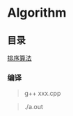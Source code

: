 # Algorithm

## 目录

[排序算法](https://github.com/Bian2017/Algorithm/tree/master/%E6%8E%92%E5%BA%8F%E7%AE%97%E6%B3%95)

### 编译

> g++ xxx.cpp

> ./a.out
